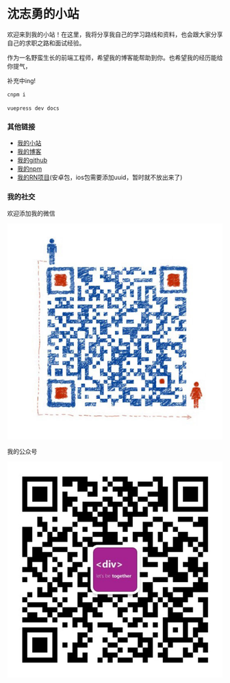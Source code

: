# 沈志勇的小站

欢迎来到我的小站！在这里，我将分享我自己的学习路线和资料，也会跟大家分享自己的求职之路和面试经验。

作为一名野蛮生长的前端工程师，希望我的博客能帮助到你。也希望我的经历能给你提气，

补充中ing!



    cnpm i

    vuepress dev docs



### 其他链接

* [我的小站](https://shenzhiyong.com.cn)
* [我的博客](https://blog.csdn.net/u011456552)
* [我的github](https://github.com/szy1000)
* [我的npm](https://www.npmjs.com/package/shenzhiyong)
* [我的RN项目](https://www.pgyer.com/25tV)(安卓包，ios包需要添加uuid，暂时就不放出来了)


### 我的社交

欢迎添加我的微信

![](./docs/.vuepress/components/aa2.jpg)

我的公众号

![](./docs/.vuepress/components/mp.png)

